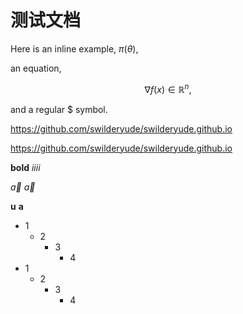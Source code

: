 # 测试文档

Here is an inline example, $\pi(\theta)$, 

an equation,

$$\nabla f(x) \in \mathbb{R}^n,$$

and a regular \$ symbol.

[](https://github.com/swilderyude/swilderyude.github.io)

<https://github.com/swilderyude/swilderyude.github.io>

https://github.com/swilderyude/swilderyude.github.io

**bold** _iiii_

$\vec{a}$ $\vec a$

$\boldsymbol u$ $\boldsymbol{a}$

- 1
    - 2
        - 3
            - 4
- 1
    - 2
        - 3
            - 4



